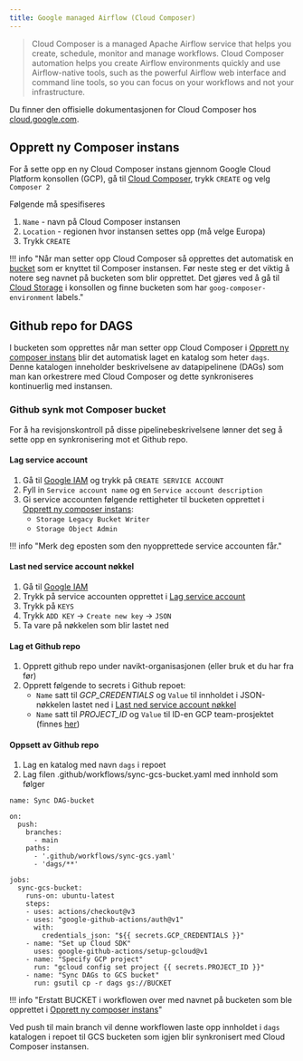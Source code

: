 ```yaml
---
title: Google managed Airflow (Cloud Composer)
---
```


> Cloud Composer is a managed Apache Airflow service that helps you create, schedule, monitor and manage workflows.
> Cloud Composer automation helps you create Airflow environments quickly and use Airflow-native tools, such as the powerful Airflow web interface and command line tools, so you can focus on your workflows and not your infrastructure.

Du finner den offisielle dokumentasjonen for Cloud Composer hos [cloud.google.com](https://cloud.google.com/composer/docs/concepts/overview).

## Opprett ny Composer instans
For å sette opp en ny Cloud Composer instans gjennom Google Cloud Platform konsollen (GCP),
gå til [Cloud Composer](https://console.cloud.google.com/composer), trykk `CREATE` og velg `Composer 2`

Følgende må spesifiseres

1. `Name` - navn på Cloud Composer instansen
2. `Location` - regionen hvor instansen settes opp (må velge Europa)
3. Trykk `CREATE`

!!! info "Når man setter opp Cloud Composer så opprettes det automatisk en [bucket](https://cloud.google.com/storage/docs/introduction) som er knyttet til Composer instansen. Før neste steg er det viktig å notere seg navnet på bucketen som blir opprettet. Det gjøres ved å gå til [Cloud Storage](https://console.cloud.google.com/storage) i konsollen og finne bucketen som har `goog-composer-environment` labels."

## Github repo for DAGS
I bucketen som opprettes når man setter opp Cloud Composer i [Opprett ny composer instans](cloud-composer#opprett-ny-composer-instans) blir det automatisk laget en katalog som heter `dags`.
Denne katalogen inneholder beskrivelsene av datapipelinene (DAGs) som man kan orkestrere med Cloud Composer og dette synkroniseres kontinuerlig med instansen.

### Github synk mot Composer bucket
For å ha revisjonskontroll på disse pipelinebeskrivelsene lønner det seg å sette opp en synkronisering mot et Github repo.

#### Lag service account
1. Gå til [Google IAM](https://console.cloud.google.com/iam-admin/serviceaccounts)
og trykk på `CREATE SERVICE ACCOUNT`
2. Fyll in `Service account name` og en `Service account description`
4. Gi service accounten følgende rettigheter til bucketen opprettet i [Opprett ny composer instans](cloud-composer#opprett-ny-composer-instans):
    - `Storage Legacy Bucket Writer`
    - `Storage Object Admin`

!!! info "Merk deg eposten som den nyopprettede service accounten får."

#### Last ned service account nøkkel
1. Gå til [Google IAM](https://console.cloud.google.com/iam-admin/serviceaccounts)
2. Trykk på service accounten opprettet i [Lag service account](cloud-composer#lag-service-account)
3. Trykk på `KEYS`
4. Trykk `ADD KEY` -> `Create new key` -> `JSON`
5. Ta vare på nøkkelen som blir lastet ned

#### Lag et Github repo
1. Opprett github repo under navikt-organisasjonen (eller bruk et du har fra før)
2. Opprett følgende to secrets i Github repoet:
    - `Name` satt til _GCP_CREDENTIALS_ og `Value` til innholdet i JSON-nøkkelen lastet ned i [Last ned service account nøkkel](cloud-composer#last-ned-service-account-nøkkel)
    - `Name` satt til _PROJECT_ID_ og `Value` til ID-en GCP team-prosjektet (finnes [her](https://console.cloud.google.com/home/dashboard))

#### Oppsett av Github repo
1. Lag en katalog med navn `dags` i repoet
2. Lag filen .github/workflows/sync-gcs-bucket.yaml med innhold som følger

````
name: Sync DAG-bucket

on:
  push:
    branches:
      - main
    paths:
      - '.github/workflows/sync-gcs.yaml'
      - 'dags/**'

jobs:
  sync-gcs-bucket:
    runs-on: ubuntu-latest
    steps:
    - uses: actions/checkout@v3
    - uses: "google-github-actions/auth@v1"
      with:
        credentials_json: "${{ secrets.GCP_CREDENTIALS }}"
    - name: "Set up Cloud SDK"
      uses: google-github-actions/setup-gcloud@v1
    - name: "Specify GCP project"
      run: "gcloud config set project {{ secrets.PROJECT_ID }}"
    - name: "Sync DAGs to GCS bucket"
      run: gsutil cp -r dags gs://BUCKET
````

!!! info "Erstatt BUCKET i workflowen over med navnet på bucketen som ble opprettet i [Opprett ny composer instans](cloud-composer#opprett-ny-composer-instans)"


Ved push til main branch vil denne workflowen laste opp innholdet i `dags` katalogen i repoet til GCS bucketen 
som igjen blir synkronisert  med Cloud Composer instansen.
